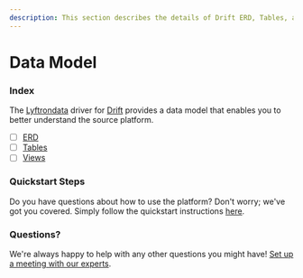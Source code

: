 ```yaml
---
description: This section describes the details of Drift ERD, Tables, and Views.
---
```


# Data Model

### Index

The  [Lyftrondata](https://www.lyftrondata.com/) driver for [Drift](https://www.lyftrondata.com/integration/marketing-analytics/drift/) provides a data model that enables you to better understand the source platform.

* [ ] [ERD](erd.md)
* [ ] [Tables](tables.md)
* [ ] [Views](views.md)

### Quickstart Steps

Do you have questions about how to use the platform? Don't worry; we've got you covered. Simply follow the quickstart instructions [here](../README.md).


### Questions? <a href="#questions" id="questions"></a>

We're always happy to help with any other questions you might have! [Set up a meeting with our experts](https://www.lyftrondata.com/book-a-meeting/).

